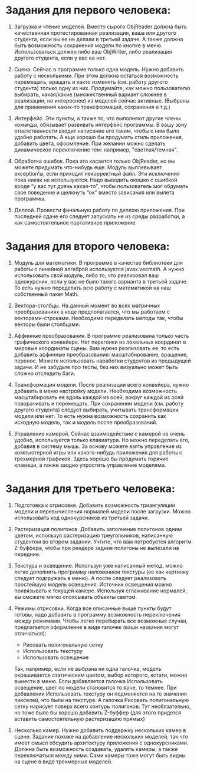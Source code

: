 # Задания для первого человека:

1. Загрузка и чтение моделей. Вместо сырого ObjReader должна быть качественная протестированная реализация, 
ваша или другого студента, если вы ее не делали в третьей задаче. А также должна быть возможность сохранения модели 
по кнопке в меню. Использоваться должен либо ваш ObjWriter, либо реализация другого студента, если у вас ее нет.

2. Сцена. Сейчас в программе только одна модель. Нужно добавить работу с несколькими. 
При этом должна остаться возможность перемещать, вращать и както изменять (см. работу другого студента) 
только одну из них. Продумайте, как можно пользователю выбирать, какая/какие (множественный вариант сложнее в 
реализации, но интереснее) из моделей сейчас активные. 
(Выбраны для применения каких-то трансформаций, сохранения и т.д.)

3. Интерфейс. Эти пункты, а также то, что выполняют другие члены команды, обязывает развивать интерфейс программы. 
В вашу зону ответственности входит написание его таким, чтобы с ним было удобно работать. 
А еще хорошо бы продумать стиль приложения, добавить цвета, оформление. 
При желании можно сделать динамическое переключение тем: например, "светлая/темная".

4. Обработка ошибок. Пока это касается только ObjReader, но вы можете придумать что-нибудь еще. 
Модуль выплевывает exception’ы, если приходит некорректный файл. Эти исключения пока никак не используются. 
Надо выводить окошко с ошибкой вроде “у вас тут дрянь какая-то”, 
чтобы пользователь мог обдумать свое поведение и щелкнуть “ок” вместо зависания или вылета программы.

5. Деплой. Провести финальную работу по деплою приложения. 
При последней сдаче его следует запускать не из среды разработки, а как самостоятельное портативное приложение.


# Задания для второго человека:

1. Модуль для математики. В программе в качестве библиотеки для работы с линейной алгеброй используется javax.vecmath. 
А нужно использовать свой модуль, либо то, что реализовал ваш однокурсник, 
если у вас не было такого варианта в третьей задаче. 
То есть нужно переделать всю работу с математикой на наш собственный пакет Math. 

2. Вектора-столбцы. На данный момент во всех матричных преобразованиях в коде предполагается, 
что мы работаем с векторами-строками. Необходимо переделать методы так, чтобы векторы были столбцами.

3. Аффинные преобразования. В программе реализована только часть графического конвейера. 
Нет перегонки из локальных координат в мировые координаты сцены. Вам нужно реализовать ее, 
то есть добавить аффинные преобразования: масштабирование, вращение, перенос. 
Можете использовать наработки студентов из предыдущей задачи. И не забудьте про тесты, 
без них визуально может быть сложно отследить баги.

4. Трансформация модели. После реализации всего конвейера, нужно добавить в меню настройку модели. 
Необходима возможность масштабировать ее вдоль каждой из осей, вокруг каждой из осей поворачивать и перемещать. 
При сохранении модели (см. работу другого студента) следует выбирать, учитывать трансформации модели или нет. 
То есть нужна возможность сохранить как исходную модель, так и модель после преобразований. 

5. Управление камерой. Сейчас взаимодействие с камерой не очень удобно, используется только клавиатура. 
Но можно переделать его, добавив в систему мышь. 
За основу можете взять управление из компьютерной игры или какого-нибудь приложения для работы с трехмерной графикой. 
Здесь хорошо бы продумать горячие клавиши, а также заодно упростить управление моделями.


# Задания для третьего человека:

1. Подготовка к отрисовке. Добавить возможность триангуляции модели и перевычисления нормалей модели после загрузки. 
Можно использовать код однокурсников из третьей задачи. 

2. Растеризация полигонов. Добавить заполнение полигонов одним цветом, используя растеризацию треугольников, 
написанную студентом во втором задании. Учтите, что вам потребуется алгоритм Z-буффера, 
чтобы при рендере задние полигоны не вылезали на передние.

3. Текстура и освещение. Используя уже написанный метод, 
можно легко дополнить программу наложением текстуры (ее как картинку следует подгружать в меню). 
А после следует реализовать простейшую модель освещения. Источник освещения можно привязывать к текущей камере. 
Используя сглаживание нормалей, вы сможете мягко опоясывать объекты светом. 

4. Режимы отрисовки. Когда все описанные выше пункты будут готовы, 
надо добавить в программу возможность переключения между режимами. Чтобы легко перебирать все возможные случаи, 
предлагается оформление в виде галочек (ваши названия могут отличаться):
   * Рисовать полигональную сетку
   * Использовать текстуру
   * Использовать освещение 
   
    Так, например, если не выбрана ни одна галочка, модель окрашивается статическим цветом, 
    выбор которого, кстати, можно вынести в меню. Если добавляется галочка Использовать освещение, 
    цвет по модели становится то ярче, то темнее. При добавлении Использовать текстуру он подменяется на те значения пикселей, 
    что были на текстуре. А галочка Рисовать полигональную сетку нарисует поверх всего контуры полигонов. 
    Тут необязательно, но тоже было бы хорошо добавить Z-буффер (для этого придется вставить самостоятельную растеризацию прямых)

5. Несколько камер. Нужно добавить поддержку нескольких камер в сцене. Задание похоже на добавление нескольких моделей, 
так что имеет смысл обсудить архитектуру приложения с однокурсниками. Должна быть возможность создавать, 
удалять камеры, а также переключаться между ними. Сами камеры тоже могут быть видны на сцене в виде трехмерных моделей.